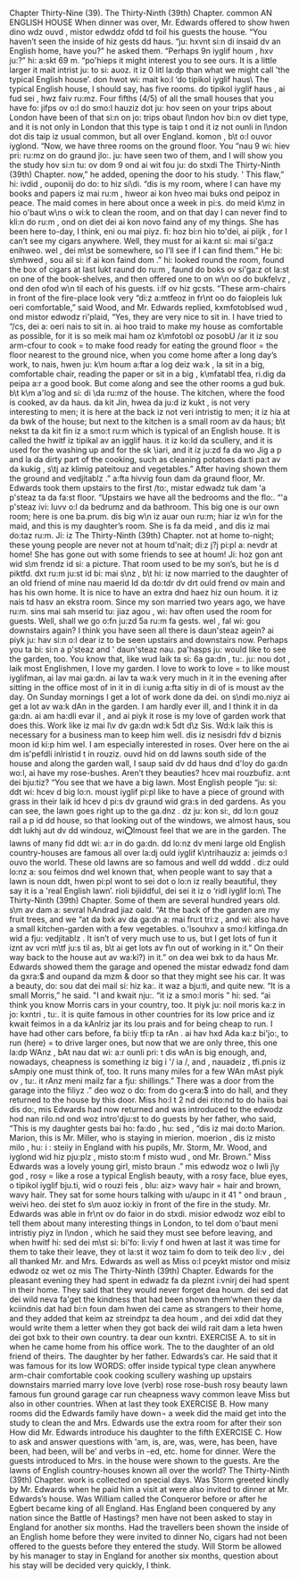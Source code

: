 Chapter Thirty-Nine (39). 
The Thirty-Ninth (39th) Chapter. 
common 
AN ENGLISH HOUSE 
When dinner was over, Mr. Edwards offered to show 
hwen dino wdz ouvd , mistor edwddz ofdd td foil 
his guests the house. “You haven’t seen the inside of 
hiz gests dd haus. “ju: hxvnt si:n di insaid dv 
an English home, have you?” he asked them. “Perhaps 
9n iyglif houm , hxv ju:?” hi: a:skt 69 m. “po'hieps 
it might interest you to see ours. It is a little larger 
it mait intrist ju: to si: auoz. it iz 0 litl la:dp 
than what we might call 'the typical English house’. 
don hwot wi: mait ko:l ‘do tipikol iyglif haus\ 
The typical English house, I should say, has five rooms. 
do tipikol iyglif haus , ai fud sei , hwz faiv ru:mz. 
Four fifths (4/5) of all the small houses that you have 
fo: jifps ov o:l do smo:l hauziz dot ju: hov 
seen on your trips about London have been of that 
si:n on jo: trips obaut l\ndon hov bi:n ov diet 
type, and it is not only in London that this type is 
taip t ond it iz not ounli in l\ndon dot dis taip iz 
usual 
common, but all over England. 
komon , b\t o:l ouvor iyglond. 
“Now, we have three rooms on the ground floor. You 
“nau 9 wi: hiev pri: ru:mz on do graund jlo:. ju: 
have seen two of them, and I will show you the study 
hov si:n tu: ov dom 9 ond ai wit fou ju: do stxdi 
The Thirty-Ninth (39th) Chapter. 
now,” he added, opening the door to his study. ' This 
flaw,” hi: ivdid , ouponiij do do: to hiz si\di. “dis 
is my room, where I can have my books and papers 
iz mai ru:m , hweor ai kon hveo mai buks ond peipoz 
in peace. The maid comes in here about once a week 
in pi:s. do meid k\mz in hio o'baut w\ns o wi:k 
to clean the room, and on that day I can never find 
to kli:n do ru:m , ond on diet dei ai kon novo faind 
any of my things. She has been here to-day, I think, 
eni ou mai piyz. fi: hoz bi:n hio to'dei, ai piijk , 
for I can’t see my cigars anywhere. Well, they must 
for ai ka:nt si: mai si'ga:z enihweo. wel , dei m\st 
be somewhere, so I’ll see if I can find them.” He 
bi: s\mhwed , sou ail si: if ai kon faind dom .” hi: 
looked round the room, found the box of cigars at last 
lukt raund do ru:m , faund do boks ov si'ga:z ot la:st 
on one of the book-shelves, and then offered one to 
on w\n oo do bukfelvz , ond den ofod w\n til 
each of his guests. 
i:lf ov hiz gcsts. 
“These arm-chairs in front of the fire-place look very 
“di:z a:mtfeoz in fr\nt oo do faiopleis luk oeri 
comfortable,” said Wood, and Mr. Edwards replied, 
kxmfotoblsed wud , ond mistor edwodz ri'plaid, 
“Yes, they are very nice to sit in. I have tried to 
“/cs, dei a: oeri nais to sit in. ai hoo traid to 
make my house as comfortable as possible, for it is so 
meik mai ham oz k\mfotobl oz posobU /ar it iz sou 
arm-cfour 
to cook = to 
make food ready 
for eating 
the ground floor = 
the floor nearest 
to the ground 
nice, when you come home after a long day’s work, to 
nais, hwen ju: k\m houm a:ftar a log deiz wa:k , la 
sit in a big, comfortable chair, reading the paper or 
sit in a big , k\mfatabl tfea, ri.dig da peipa a:r 
a good book. But come along and see the other rooms 
a gud buk. b\t k\m a'log and si: di \da ru:mz 
of the house. The kitchen, where the food is cooked, 
av da haus. da kit Jin, hwea da ju:d iz kukt , 
is not very interesting to men; it is here at the back 
iz not veri intristig to men; it iz hia at da bwk 
of the house; but next to the kitchen is a small room 
av da haus; b\t nekst ta da kit fin iz a smo:t ru:m 
which is typical of an English house. It is called the 
hwitf iz tipikal av an igglif haus. it iz ko:ld da 
scullery, and it is used for the washing up and for the 
sk \iari, and it iz ju:zd fa da wo Jig a p and la da 
dirty part of the cooking, such as cleaning potatoes 
da:ti pa:t av da kukig , s\tj az klimig pateitouz 
and vegetables.” After having shown them the ground 
and vedjitablz .” a:fta hivvig foun dam da graund 
floor, Mr. Edwards took them upstairs to the first 
/to:, mistar edwadz tuk dam 'a p'steaz ta da fa:st 
floor. “Upstairs we have all the bedrooms and the 
flo:. “'a p'steaz ivi: luvv o:l da bedrumz and da 
bathroom. This big one is our own room; here is one 
ba.prum. dis big w\n iz auar oun ru:m; hiar iz w\n 
for the maid, and this is my daughter’s room. She is 
fa da meid , and dis iz mai do:taz ru:m. Ji: iz 
The Thirty-Ninth (39th) Chapter. 
not at home to-night; these young people are never 
not at houm td'nait; di:z j\?j pi:pl a: nevdr 
at home! She has gone out with some friends to see 
at houm! Ji: hoz gon ant wid s\m frendz id si: 
a picture. That room used to be my son’s, but he is 
d piktfd. dxt ru:m ju:st id bi: mai s\nz , b\t hi: iz 
now married to the daughter of an old friend of mine 
nau maerid Id da do:tdr dv drt ould frend ov main 
and has his own home. It is nice to have an extra 
dnd haez hiz oun houm. it iz nais td hasv an ekstra 
room. Since my son married two years ago, we have 
ru:m. sins mai sah mserid tu: jiaz agou , wi: hav 
often used the room for guests. Well, shall we go 
o:fn ju:zd 5a ru:m fa gests. wel , fal wi: gou 
downstairs again? I think you have seen all there is 
daun'steaz agein? ai piyk ju: hav si:n o:l dear iz 
to be seen upstairs and downstairs now. Perhaps you 
ta bi: si:n a p'steaz and ' daun'steaz nau. pa'hasps ju: 
would like to see the garden, too. You know that, like 
wud laik ta si: 6a ga:dn , tu:. ju: nou dot , laik 
most Englishmen, I love my garden. I love to work to love = to like 
moust iyglifman, ai Iav mai ga:dn. ai Iav ta wa:k very much 
in it in the evening after sitting in the office most of 
in it in di i:unig a:fta sitiy in di of is moust av 
the day. On Sunday mornings I get a lot of work done 
da dei. on s\ndi mo.niyz ai get a lot av wa:k dAn 
in the garden. I am hardly ever ill, and I think it 
in da ga:dn. ai am ha:dli evar il , and ai piyk it 
rose 
is my love of garden work that does this. Work like 
iz mai l\v dv ga:dn wd:k 5dt d\z Sis. Wd:k laik 
this is necessary for a business man to keep him well. 
dis iz nesisdri fdv d biznis moon id ki:p him wel. 
I am especially interested in roses. Over here on the 
ai dm is'pefdli inlristid t in rouziz. ouvd hid on dd 
lawns 
south side of the house and along the garden wall, I 
saup said dv dd haus dnd d'loy do ga:dn wo:l, ai 
have my rose-bushes. Aren’t they beauties? 
hcev mai rouzbufiz. a:nt dei bju:tiz? 
“You see that we have a big lawn. Most English people 
“ju: si: ddt wi: hcev d big lo:n. moust iyglif pi:pl 
like to have a piece of ground with grass in their 
laik id hcev d pi:s dv graund wid gra:s in ded 
gardens. As you can see, the lawn goes right up to the 
ga.dnz . dz ju: kon si:, dd lo:n gouz rail a p id dd 
house, so that looking out of the windows, we almost 
haus, sou ddt lukhj aut dv dd windouz, wi:o:lmoust 
feel that we are in the garden. The lawns of many 
fid ddt wi: a:r in do ga:dn. dd lo:nz dv meni 
large old English country-houses are famous all over 
la:dj ould iyglif k\ntrihauziz a: jeimds o:l ouvo 
the world. These old lawns are so famous and well 
dd wddd . di:z ould lo:nz a: sou feimos dnd wel 
known that, when people want to say that a lawn is 
noun ddt, hwen pi:pl wont to sei dot o lo:n iz 
really beautiful, they say it is a 'real English lawn’. 
rioli bjiiddful, dei sei it iz o ‘ridl iyglif lo:n\ 
The Thirty-Ninth (39th) Chapter. 
Some of them are several hundred years old. 
s\m av dam a: sevral hAndrad jiaz oald. 
“At the back of the garden are my fruit trees, and we 
“at da bxk av da ga:dn a: mai fru:t tri:z , and wi: 
also have a small kitchen-garden with a few vegetables. 
o.'lsouhxv a smo:l kitfinga.dn wid a fju: vedjitablz . 
It isn’t of very much use to us, but I get lots of fun 
it iznt av vcri m\tf ju:s til as, b\t ai get lots av f\n 
out of working in it.” On their way back to the house 
aut av wa:ki?) in it.” on dea wei bxk to da haus 
Mr. Edwards showed them the garage and opened the 
mistar edwadz fond dam da gxra:$ and oupand da 
mzm 
& 
door so that they might see his car. It was a beauty, 
do: sou dat dei mail si: hiz ka:. it waz a bju:ti, 
and quite new. “It is a small Morris,” he said. "I 
and kwait nju:. “it iz a smo:l moris ” hi: sed. “ai 
think you know Morris cars in your country, too. It 
piyk ju: noil moris ka:z in jo: kxntri , tu:. it 
is quite famous in other countries for its low price and 
iz kwait feimos in a da kAnlriz jar its lou prais and 
for being cheap to run. I have had other cars before, 
fa bi:iy tfi:p ta rAn . ai hav hxd Ada ka:z bi'jo:, 
to run (here) = 
to drive 
larger ones, but now that we are only three, this one 
la:dp WAnz , bAt nau dat wi: a:r ounli pri: t dis wAn 
is big enough, and, nowadays, cheapness is something 
iz big i '/ ia /, and , nauadeiz , tfi.pnis iz sAmpiy 
one must think of, too. It runs many miles for a few 
WAn mAst piyk ov , tu:. it rAnz meni mailz far a fju: 
shillings.” There was a door from the garage into the 
filiyz .” deo woz o do: from do g<era:$ into do 
hall, and they returned to the house by this door. Miss 
ho:l t 2 nd dei rito:nd to do haiis bai dis do:, mis 
Edwards had now returned and was introduced to the 
edwodz hod nan rilo.nd ond woz intro'dju:st to do 
guests by her father, who said, “This is my daughter 
gests bai ho: fa:do , hu: sed , “dis iz mai do:to 
Marion. Marion, this is Mr. Miller, who is staying in 
mierion. moerion , dis iz misto milo , hu: i : steiiy in 
England with his pupils, Mr. Storm, Mr. Wood, and 
iyglond wid hiz pju:plz , misto sto:m f misto wud , ond 
Mr. Brown.” Miss Edwards was a lovely young girl, 
misto braun .” mis edwodz woz o Iwli j\y god , 
rosy = like a rose a typical English beauty, with a rosy face, blue eyes, 
o tipikol iyglif bju.ti, wid o rouzi feis , blu: aiz> 
wavy hair = hair and brown, wavy hair. They sat for some hours talking 
with u/aupc in it 41 " 
ond braun , weivi heo. dei stet fo s\m auoz io:kiy 
in front of the fire in the study. Mr. Edwards was able 
in fr\nt ov do faior in do stxdi. misior edwodz woz eibl 
to tell them about many interesting things in London, 
to tel dom o'baut meni intristiy piyz in l\ndon , 
which he said they must see before leaving, and when 
hwitf hi: sed dei m\st si: bi'fo: li:viy f ond hwen 
at last it was time for them to take their leave, they 
ot la:st it woz taim fo dom to teik deo li:v , dei 
all thanked Mr. and Mrs. Edwards as well as Miss 
o:l pceykt mistor ond misiz edwodz oz wet oz mis 
The Thirty-Ninth (39th) Chapter. 
Edwards for the pleasant evening they had spent in 
edwadz fa da pleznt i:vnirj dei had spent in 
their home. They said that they would never forget 
dea houm. dei sed dat dei wild neva fa'get 
the kindness that had been shown them‘when they 
da kciindnis dat had bi:n foun dam hwen dei 
came as strangers to their home, and they added that 
keim az streindpz ta dea houm , and dei xdid dat 
they would write them a letter when they got back 
dei wild rait dam a leta hwen dei got bxk 
to their own country. 
ta dear oun kxntri. 
EXERCISE A. 
to sit in when he came home from his office work. The 
to the daughter of an old friend of theirs. The daughter 
by her father. 
Edwards’s car. He said that it was famous for its low 
WORDS: 
offer 
inside 
typical 
type 
clean 
anywhere 
arm-chair 
comfortable 
cook 
cooking 
scullery 
washing up 
upstairs 
downstairs 
married 
marry 
love 
love (verb) 
rose 
rose-bush 
rosy 
beauty 
lawn 
famous 
fun 
ground 
garage 
car 
run 
cheapness 
wavy 
common 
leave 
Miss 
but also in other countries. When at last they took 
EXERCISE B. 
How many rooms did the Edwards family have down¬ 
a week did the maid get into the study to clean the 
and Mrs. Edwards use the extra room for after their son 
How did Mr. Edwards introduce his daughter to the 
fifth 
EXERCISE C. 
How to ask and answer questions with 'am, is, are, 
was, were, has been, have been, had been, will be’ and 
verbs in -ed, etc. 
home for dinner. Were the guests introduced to Mrs. 
in the house were shown to the guests. Are the lawns 
of English country-houses known all over the world? 
The Thirty-Ninth (39th) Chapter. 
work is collected on special days. Was Storm greeted 
kindly by Mr. Edwards when he paid him a visit at 
were also invited to dinner at Mr. Edwards’s house. 
Was William called the Conqueror before or after he 
Egbert became king of all England. Has England been 
conquered by any nation since the Battle of Hastings? 
men have not been asked to stay in England for another 
six months. Had the travellers been shown the inside 
of an English home before they were invited to dinner 
No, cigars had not been offered to the guests before 
they entered the study. Will Storm be allowed by 
his manager to stay in England for another six months, 
question about his stay will be decided very quickly, I 
think. 
